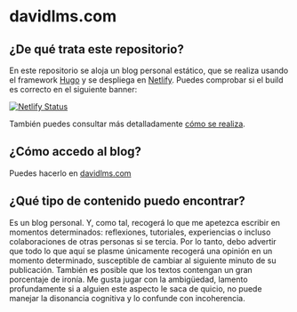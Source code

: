 # davidlms.com

## ¿De qué trata este repositorio?

En este repositorio se aloja un blog personal estático, que se realiza usando el framework [Hugo](https://gohugo.io/) y se despliega en [Netlify](https://www.netlify.com/). Puedes comprobar si el build es correcto en el siguiente banner:

[![Netlify Status](https://api.netlify.com/api/v1/badges/c66a178c-3963-41b8-9afb-5daaf0344047/deploy-status)](https://app.netlify.com/sites/ecstatic-aryabhata-bdb1da/deploys)

También puedes consultar más detalladamente [cómo se realiza](https://davidlms.com/page/como-se-hace/).

## ¿Cómo accedo al blog?

Puedes hacerlo en [davidlms.com](https://davidlms.com)

## ¿Qué tipo de contenido puedo encontrar?

Es un blog personal. Y, como tal, recogerá lo que me apetezca escribir en momentos determinados: reflexiones, tutoriales, experiencias o incluso colaboraciones de otras personas si se tercia. Por lo tanto, debo advertir que todo lo que aquí se plasme únicamente recogerá una opinión en un momento determinado, susceptible de cambiar al siguiente minuto de su publicación. También es posible que los textos contengan un gran porcentaje de ironía. Me gusta jugar con la ambigüedad, lamento profundamente si a alguien este aspecto le saca de quicio, no puede manejar la disonancia cognitiva y lo confunde con incoherencia.

